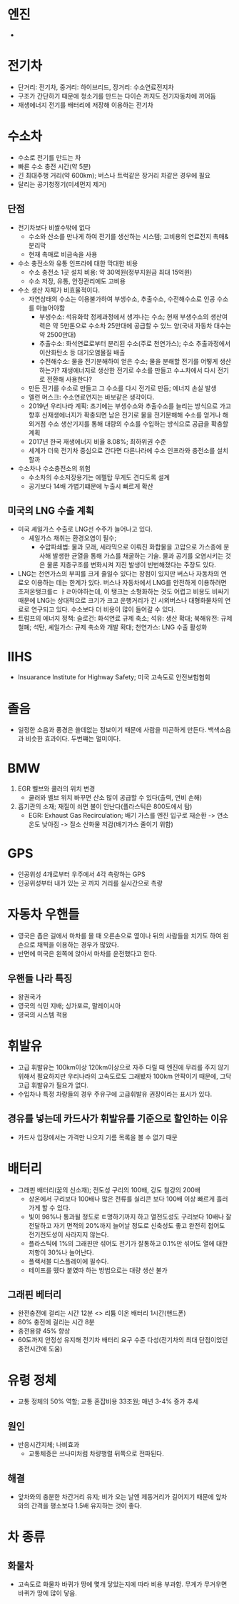 # 엔진
* 

# 전기차
* 단거리: 전기차, 중거리: 하이브리드, 장거리: 수소연료전지차
* 구조가 간단하기 때문에 청소기를 만드는 다이슨 까지도 전기자동차에 끼어듬
* 재생에너지 전기를 배터리에 저장해 이용하는 전기차

# 수소차
* 수소로 전기를 만드는 차
* 빠른 수소 충전 시간(약 5분)
* 긴 최대주행 거리(약 600km); 버스나 트럭같은 장거리 차같은 경우에 필요
* 달리는 공기청정기(미세먼지 제거)

## 단점
* 전기차보다 비쌀수밖에 없다
	* 수소와 산소를 만나게 하여 전기를 생산하는 시스템; 고비용의 연료전지 촉매&분리막 
	* 현재 촉매로 비금속을 사용 
* 수소 충전소와 유통 인프라에 대한 막대한 비용
	* 수소 충전소 1곳 설치 비용: 약 30억원(정부지원금 최대 15억원)
	* 수소 저장, 유통, 안정관리에도 고비용
* 수소 생산 자체가 비효율적이다.
	* 자연상태의 수소는 이용불가하여 부생수소,  추출수소, 수전해수소로 인공 수소를 마늘어야함
		* 부생수소: 석유화학 정제과정에서 생겨나는 수소; 현재 부생수소의 생산여력은 약 5만톤으로 수소차 25만대에 공급할 수 있느 양(국내 자동차 대수는 약 2500만대)
		* 추출수소: 화석연료로부터 분리된 수소(주로 천연가스); 수소 추출과정에서 이산화탄소 등 대기오염물질 배출
		* 수전해수소: 물을 전기분해하여 얻은 수소; 물을 분해할 전기를 어떻게 생산하는가? 재생에너지로 생산한 전기로 수소를 만들고 수ㅗ차에서 다시 전기로 전환해 사용한다?
	* 만든 전기를 수소로 만들고 그 수소를 다시 전기로 만듬; 에너지 손실 발생
	* 엘런 머스크: 수소연료연지는 바보같은 생각이다. 
	* 2019년 우리나라 계획: 초기에는 부생수소와 추출수소를 늘리는 방식으로 가고 향후 신재생에너지가 확충되면 남은 전기로 물을 전기분해해 수소를 얻거나 해외거점 수소 생산기지를 통해 대량의 수소를 수입하는 방식으로 공급을 확충할 계획
	* 2017년 한국 재생에너지 비율 8.08%; 최하위권 수준
	* 세계가 더욱 전기차 중심으로 간다면 다른나라에 수소 인프라와 충전소를 설치할까
* 수소차나 수소충전소의 위험
	* 수소차의 수소저장용기는 에펠탑 무게도 견디도록 설계
	* 공기보다 14배 가볍기떄문에 누출시 빠르게 확산

## 미국의 LNG 수출 계획
* 미국 셰일가스 수출로 LNG선 수주가 늘어나고 있다.
	* 셰일가스 채취는 환경오염이 필수; 
		* 수압파쇄법: 물과 모래, 세라믹으로 이뤄진 화합물을 고압으로 가스층에 분사해 발생한 균열을 통해 가스를 채굴하는 기술. 물과 공기를 오염시키는 것은 물론 지층구조를 변화시켜 지진 발생이 빈번해졌다는 주장도 있다. 
* LNG는 천연가스의 부피를 크게 줄일수 있다는 장점이 있지만 버스나 자동차의 연료오 이용하는 데는 한계가 있다. 버스나 자동차에서 LNG를 안전하게 이용하려면 초저온탱크를ㄷ ㅏㄹ아야하는데, 이 탱크는 소형화하는 것도 어렵고 비용도 비싸기 때문에 LNG는 상대적으로 크기가 크고 운행거리가 긴 시외버스나 대형화물차의 연료로 연구되고 있다. 수소보다 더 비용이 많이 들어갈 수 있다. 
* 트럼프의 에너지 정책: 슬로건: 화석연료 규제 축소; 석유: 생산 확대; 북해유전: 규제철폐; 석탄, 셰일가스: 규제 축소와 개발 확대; 천연가스: LNG 수출 활성화

# IIHS
* Insuarance Institute for Highway Safety; 미국 고속도로 안전보험협회 

# 졸음
* 일정한 소음과 풍경은 쓸데없는 정보이기 때문에 사람을 피곤하게 만든다. 백색소음과 비슷한 효과이다. 두번쨰는 멀미이다.

# BMW
1. EGR 벨브와 쿨러의 위치 변경
	* 쿨러와 벨브 위치 바꾸면 산소 많이 공급할 수 있다(출력, 연비 손해)
2. 흡기관의 소재; 재질이 쇠면 불이 안난다(플라스틱은 800도에서 탐)
	* EGR: Exhaust Gas Recirculation; 배기 가스를 엔진 입구로 재순환 -> 연소 온도 낮아짐 -> 질소 산화물 저감(배기가스 줄이기 위함)

# GPS
* 인공위성 4개로부터 우주에서 4각 측량하는 GPS
* 인공위성부터 내가 있는 곳 까지 거리를 실시간으로 측량

# 자동차 우핸들
* 영국은 좁은 길에서 마차를 몰 때 오른손으로 옆이나 뒤의 사람들을 치기도 하여 왼손으로 채찍을 이용하는 경우가 많았다.
* 반면에 미국은 왼쪽에 앉아서 마차를 운전했다고 한다.

## 우핸들 나라 특징
* 왕권국가
* 영국의 식민 지배; 싱가포르, 말레이시아
* 영국의 시스템 적용

# 휘발유
* 고급 휘발유는 100km이상 120km이상으로 자주 다릴 때 엔진에 무리를 주지 않기 위해서 필요하지만 우리나라의 고속도로도 그래봤자 100km 안팍이기 때문에, 그닥 고급 휘발유가 필요가 없다.
* 수입차나 특정 차량들의 경우 주유구에 고급휘발유 권장이라는 표시가 있다.

## 경유를 넣는데 카드사가 휘발유를 기준으로 할인하는 이유
* 카드사 입장에서는 가격만 나오지 기름 목록을 볼 수 없기 때문

# 배터리
* 그래핀 배터리(꿈의 신소재); 전도성 구리의 100배, 강도 철강의 200배
	* 상온에서 구리보다 100배나 많은 전류를 실리콘 보다 100배 이상 빠르게 흘러가게 할 수 있다.
	* 빛이 98%나 통과될 정도로 ㅌ명하기까지 하고 열전도성도 구리보다 10배나 잘 전달하고 자기 면적의 20%까지 늘어날 정도로 신축성도 좋고 완전히 접어도 전기전도성이 사라지지 않는다. 
	* 플라스틱에 1%의 그래핀만 섞어도 전기가 잘통하고 0.1%만 섞어도 열에 대한 저항이 30%나 늘어난다. 
	* 플랙서블 디스플레이에 필수다.
	* 테이프를 뗐다 붙였따 하는 방법으로는 대량 생산 불가 

## 그래핀 베터리
* 완전충전에 걸리는 시간 12분 <> 리튬 이온 배터리 1시간(핸드폰)
* 80% 충전에 걸리는 시간 8분
* 충전용량 45% 향상
* 60도까지 안정성 유지해 전기차 배터리 요구 수준 다성(전기차의 최대 단점이었던 충전시간에 도움)

# 유령 정체
* 교통 정체의 50% 역할; 교통 혼잡비용 33조원; 매년 3-4% 증가 추세

## 원인
* 반응시간지체; 나비효과 
	* 교통체증은 쓰나미처럼 차량행렬 뒤쪽으로 전파된다.


## 해결
* 앞차와의 충분한 차간거리 유지; 비가 오는 날엔 제동거리가 길어지기 때문에 앞차와의 간격을 평소보다 1.5배 유지하는 것이 좋다.

# 차 종류
## 화물차
* 고속도로 화물차 바퀴가 땅에 몇개 닿았는지에 따라 비용 부과함. 무게가 무거우면 바퀴가 땅에 많이 닿음.